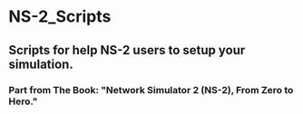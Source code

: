 # NS-2_Scripts
## Scripts for help NS-2 users to setup your simulation.
### Part from The Book: "Network Simulator 2 (NS-2), From Zero to Hero."
